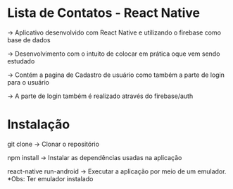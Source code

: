 # Lista de Contatos - React Native

-> Aplicativo desenvolvido com React Native e utilizando o firebase como base de dados

-> Desenvolvimento com o intuito de colocar em prática oque vem sendo estudado

-> Contém a pagina de Cadastro de usuário como também a parte de login para o usuário

-> A parte de login também é realizado através do firebase/auth

# Instalação

git clone -> Clonar o repositório

npm install -> Instalar as dependências usadas na aplicação

react-native run-android -> Executar a aplicação por meio de um emulador. *Obs: Ter emulador instalado
